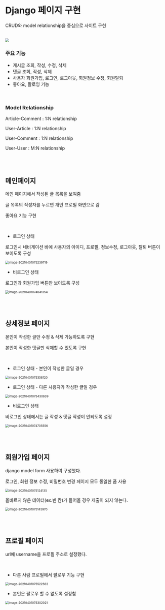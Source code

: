 # Django 페이지 구현

CRUD와 model relationship을 중심으로 사이트 구현

<br>

<img src="README.assets/GIF 0331.gif" style="zoom:67%;" />

<br>

### 주요 기능

- 게시글 조회, 작성, 수정, 삭제
- 댓글 조회, 작성, 삭제
- 사용자 회원가입, 로그인, 로그아웃, 회원정보 수정, 회원탈퇴
- 좋아요, 팔로잉 기능

<br>

### Model Relationship

Article-Comment : 1:N relationship

User-Article : 1:N relationship

User-Comment : 1:N relationship

User-User : M:N relationship

<br><br>

## 메인페이지

메인 페이지에서 작성된 글 목록을 보여줌

글 목록의 작성자를 누르면 개인 프로필 화면으로 감

좋아요 기능 구현

<br>

- 로그인 상태

로그인시 네비게이션 바에 사용자의 아이디, 프로필, 정보수정, 로그아웃, 탈퇴 버튼이 보이도록 구성

<img src="README.assets/image-20210401075239719.png" alt="image-20210401075239719" style="zoom:67%;" />

<br>

- 비로그인 상태

로그인과 회원가입 버튼만 보이도록 구성

<img src="README.assets/image-20210401074641354.png" alt="image-20210401074641354" style="zoom: 67%;" />

<br><br>

## 상세정보 페이지

본인이 작성한 글만 수정 & 삭제 가능하도록 구현

본인이 작성한 댓글만 삭제할 수 있도록 구현

<br>

- 로그인 상태 - 본인이 작성한 글일 경우

<img src="README.assets/image-20210401075358120.png" alt="image-20210401075358120" style="zoom:67%;" />

<br>

- 로그인 상태 - 다른 사용자가 작성한 글일 경우

<img src="README.assets/image-20210401075430639.png" alt="image-20210401075430639" style="zoom: 67%;" />

<br>

- 비로그인 상태

비로그인 상태에서는 글 작성 & 댓글 작성이 안되도록 설정

<img src="README.assets/image-20210401074705556.png" alt="image-20210401074705556" style="zoom:67%;" />

<br><br>

## 회원가입 페이지

django model form 사용하여 구성했다.

로그인, 회원 정보 수정, 비밀번호 변경 페이지 모두 동일한 폼 사용

<img src="README.assets/image-20210401075124135.png" alt="image-20210401075124135" style="zoom:67%;" />

<br>

올바르지 않은 데이터(ex.빈 칸)가 들어올 경우 제출이 되지 않는다.

<img src="README.assets/image-20210401075145970.png" alt="image-20210401075145970" style="zoom:67%;" />

<br><br>

## 프로필 페이지

url에 username을 프로필 주소로 설정했다.

<br>

- 다른 사람 프로필에서 팔로우 기능 구현

<img src="README.assets/image-20210401075522562.png" alt="image-20210401075522562" style="zoom:67%;" />

<br>

- 본인은 팔로우 할 수 없도록 설정함

<img src="README.assets/image-20210401075302021.png" alt="image-20210401075302021" style="zoom:67%;" />


